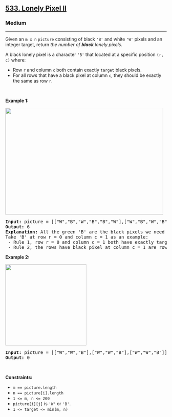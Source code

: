 <h2><a href="https://leetcode.com/problems/lonely-pixel-ii/">533. Lonely Pixel II</a></h2><h3>Medium</h3><hr><div><p>Given an <code>m x n</code> <code>picture</code> consisting of black <code>'B'</code> and white <code>'W'</code> pixels and an integer target, return <em>the number of <b>black</b> lonely pixels</em>.</p>

<p>A black lonely pixel is a character <code>'B'</code> that located at a specific position <code>(r, c)</code> where:</p>

<ul>
	<li>Row <code>r</code> and column <code>c</code> both contain exactly <code>target</code> black pixels.</li>
	<li>For all rows that have a black pixel at column <code>c</code>, they should be exactly the same as row <code>r</code>.</li>
</ul>

<p>&nbsp;</p>
<p><strong class="example">Example 1:</strong></p>
<img alt="" src="https://assets.leetcode.com/uploads/2021/04/24/pixel2-1-grid.jpg" style="width: 493px; height: 333px;">
<pre><strong>Input:</strong> picture = [["W","B","W","B","B","W"],["W","B","W","B","B","W"],["W","B","W","B","B","W"],["W","W","B","W","B","W"]], target = 3
<strong>Output:</strong> 6
<strong>Explanation:</strong> All the green 'B' are the black pixels we need (all 'B's at column 1 and 3).
Take 'B' at row r = 0 and column c = 1 as an example:
 - Rule 1, row r = 0 and column c = 1 both have exactly target = 3 black pixels. 
 - Rule 2, the rows have black pixel at column c = 1 are row 0, row 1 and row 2. They are exactly the same as row r = 0.
</pre>

<p><strong class="example">Example 2:</strong></p>
<img alt="" src="https://assets.leetcode.com/uploads/2021/04/24/pixel2-2-grid.jpg" style="width: 253px; height: 253px;">
<pre><strong>Input:</strong> picture = [["W","W","B"],["W","W","B"],["W","W","B"]], target = 1
<strong>Output:</strong> 0
</pre>

<p>&nbsp;</p>
<p><strong>Constraints:</strong></p>

<ul>
	<li><code>m ==&nbsp;picture.length</code></li>
	<li><code>n ==&nbsp;picture[i].length</code></li>
	<li><code>1 &lt;= m, n &lt;= 200</code></li>
	<li><code>picture[i][j]</code> is <code>'W'</code> or <code>'B'</code>.</li>
	<li><code>1 &lt;= target &lt;= min(m, n)</code></li>
</ul>
</div>